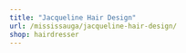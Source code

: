 ```yaml
---
title: "Jacqueline Hair Design"
url: /mississauga/jacqueline-hair-design/
shop: hairdresser
---
```


